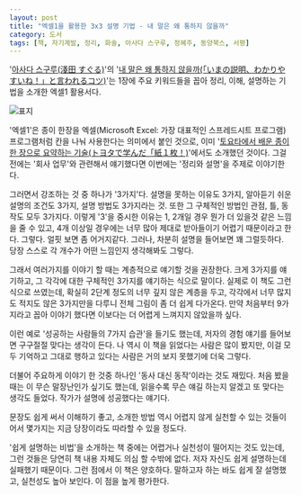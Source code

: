 ```yaml
---
layout: post
title: "엑셀1을 활용한 3x3 설명 기법 - 내 말은 왜 통하지 않을까"
category: 도서
tags: [책, 자기계발, 정리, 화술, 아사다 스구루, 정혜주, 동양북스, 서평]
---
```


'[아사다 스구루(淺田 すぐる)](https://asadasuguru.com/)'의
'[내 말은 왜 통하지 않을까(「いまの説明、わかりやすいね！」と言われるコツ)](https://asadasuguru.com/archives/1628/)'는
1장에 주요 키워드들을 꼽아 정리, 이해, 설명하는 기법을 소개한 엑셀1 활용서다.

![표지](https://lh3.googleusercontent.com/-klg1keLFKKo/WkoojBl8EoI/AAAAAAAAc54/8bMMw7FrKiosYpTHARn1m4s2_nsLA9qaACE0YBhgL/s480/ima-no-setsumei-wakariyasuine-to-iwareru-kotsu-book.jpg)

'엑셀1'은 종이 한장을 엑셀(Microsoft Excel: 가장 대표적인 스프레드시트 프로그램) 프로그램처럼
칸을 나눠 사용한다는 의미에서 붙인 것으로,
이미 '[토요타에서 배운 종이 한 장으로 요약하는 기술(トヨタで学んだ「紙１枚！)](https://asadasuguru.com/archives/454/)'에서도 소개했던 것이다.
그걸 전에는 '회사 업무'와 관련해서 얘기했다면
이번에는 '정리와 설명'을 주제로 이야기한다.

그러면서 강조하는 것 중 하나가 '3가지'다.
설명을 못하는 이유도 3가지,
알아듣기 쉬운 설명의 조건도 3가지,
설명 방법도 3가지라는 것.
또한 그 구체적인 방법인 관점, 틀, 동작도 모두 3가지다.
이렇게 '3'을 중시한 이유는
1, 2개일 경우 뭔가 더 있을것 같은 느낌을 줄 수 있고,
4개 이상일 경우에는 너무 많아 제대로 받아들이기 어렵기 때문이라고 한다.
그렇다.
얼핏 보면 좀 어거지같다.
그러나, 차분히 설명을 들어보면 꽤 그럴듯하다.
당장 스스로 각 개수가 어떤 느낌인지 생각해봐도 그렇다.

그래서 여러가지를 이야기 할 때는 계층적으로 얘기할 것을 권장한다.
크게 3가지를 얘기하고,
그 각각에 대한 구체적인 3가지를 얘기하는 식으로 말이다.
실제로 이 책도 그런 식으로 쓰였는데,
확실히 2단계 정도의 너무 깊지 않은 계층을 두고,
각각에서 너무 많지도 적지도 않은 3가지만을 다루니
전체 그림이 좀 더 쉽게 다가온다.
만약 처음부터 9가지라고 꼽아 이야기 했다면 이보다는 더 어렵게 느껴지지 않았을까 싶다.

이런 예로 '성공하는 사람들의 7가지 습관'을 들기도 했는데,
저자의 경험 얘기를 들어보면 구구절절 맞다는 생각이 든다.
나 역시 이 책을 읽었다는 사람은 많이 봤지만,
이걸 모두 기억하고 그대로 행하고 있다는 사람은 거의 보지 못했기에 더욱 그렇다.

더불어 주요하게 이야기 한 것중 하나인 '동사 대신 동작'이라는 것도 재밌다.
처음 봤을때는 이 무슨 말장난인가 싶기도 했는데,
읽을수록 무슨 얘길 하는지 알겠고 또 맞다는 생각도 들었다.
작가가 설명에 성공했다는 얘기다.

문장도 쉽게 써서 이해하기 좋고,
소개한 방법 역시 어렵지 않게 실천할 수 있는 것들이어서
몇가지는 지금 당장이라도 따라할 수 있을 정도다.

'쉽게 설명하는 비법'을 소개하는 책 중에는 어렵거나 실천성이 떨어지는 것도 있는데,
그런 것들은 당연히 책 내용 자체도 의심 할 수밖에 없다.
저자 자신도 쉽게 설명하는데 실패했기 때문이다.
그런 점에서 이 책은 양호하다.
말하고자 하는 바도 쉽게 잘 설명했고, 실천성도 높아 보인다.
이 점을 높게 평가한다.
